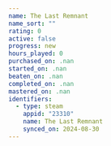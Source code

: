 ```yaml
---
name: The Last Remnant
name_sort: ""
rating: 0
active: false
progress: new
hours_played: 0
purchased_on: .nan
started_on: .nan
beaten_on: .nan
completed_on: .nan
mastered_on: .nan
identifiers:
  - type: steam
    appid: "23310"
    name: The Last Remnant
    synced_on: 2024-08-30
---
```

